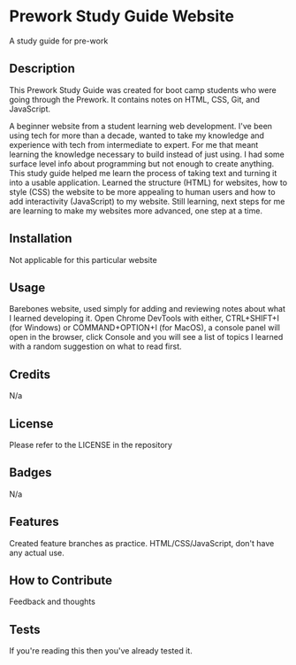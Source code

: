 # Prework Study Guide Website

A study guide for pre-work

## Description

This Prework Study Guide was created for boot camp students who were going through the Prework. It contains notes on HTML, CSS, Git, and JavaScript.

A beginner website from a student learning web development. I've been using tech for more than a decade, wanted to take my knowledge and experience with tech from intermediate to expert. For me that meant learning the knowledge necessary to build instead of just using. I had some surface level info about programming but not enough to create anything. This study guide helped me learn the process of taking text and turning it into a usable application. Learned the structure (HTML) for websites, how to style (CSS) the website to be more appealing to human users and how to add interactivity (JavaScript) to my website. Still learning, next steps for me are learning to make my websites more advanced, one step at a time.

## Installation

Not applicable for this particular website

## Usage

Barebones website, used simply for adding and reviewing notes about what I learned developing it. Open Chrome DevTools with either, CTRL+SHIFT+I (for Windows) or COMMAND+OPTION+I (for MacOS), a console panel will open in the browser, click Console and you will see a list of topics I learned with a random suggestion on what to read first.

## Credits

N/a

## License

Please refer to the LICENSE in the repository

## Badges

N/a

## Features

Created feature branches as practice. HTML/CSS/JavaScript, don't have any actual use.

## How to Contribute

Feedback and thoughts

## Tests

If you're reading this then you've already tested it.